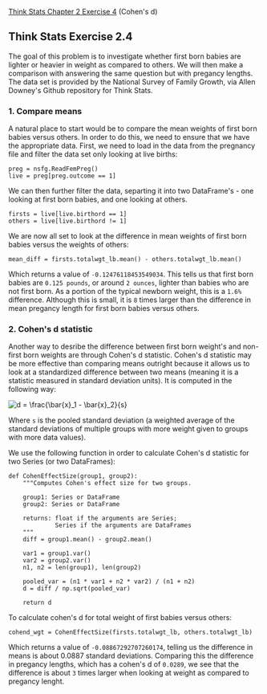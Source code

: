 [Think Stats Chapter 2 Exercise 4](http://greenteapress.com/thinkstats2/html/thinkstats2003.html#toc24) (Cohen's d)

## Think Stats Exercise 2.4

The goal of this problem is to investigate whether first born babies are lighter or heavier in weight as compared to others. We will then make a comparison with answering the same question but with pregancy lengths. The data set is provided by the National Survey of Family Growth, via Allen Downey's Github repository for Think Stats.

### 1. Compare means

A natural place to start would be to compare the mean weights of first born babies versus others. In order to do this, we need to ensure that we have the appropriate data. First, we need to load in the data from the pregnancy file and filter the data set only looking at live births:

```python3
preg = nsfg.ReadFemPreg()
live = preg[preg.outcome == 1]
```
We can then further filter the data, separting it into two DataFrame's - one looking at first born babies, and one looking at others.
```python3
firsts = live[live.birthord == 1]
others = live[live.birthord != 1]
```
We are now all set to look at the difference in mean weights of first born babies versus the weights of others:
```python3
mean_diff = firsts.totalwgt_lb.mean() - others.totalwgt_lb.mean() 
```
Which returns a value of ```-0.12476118453549034```. This tells us that first born babies are `0.125 pounds`, or around `2 ounces`, lighter than babies who are not first born. As a portion of the typical newborn weight, this is a `1.6%` difference. Although this is small, it is `8` times larger than the difference in mean pregancy length for first born babies versus others. 

### 2. Cohen's d statistic
Another way to desribe the difference between first born weight's and non-first born weights are through Cohen's d statistic. Cohen's d statistic may be more effective than comparing means outright because it allows us to look at a standardized difference between two means (meaning it is a statistic measured in standard deviation units). It is computed in the following way:

![d = \frac{\bar{x}_1 - \bar{x}_2}{s}](https://render.githubusercontent.com/render/math?math=d%20%3D%20%5Cfrac%7B%5Cbar%7Bx%7D_1%20-%20%5Cbar%7Bx%7D_2%7D%7Bs%7D)

Where `s` is the pooled standard deviation (a weighted average of the standard deviations of multiple groups with more weight given to groups with more data values). 

We use the following function in order to calculate Cohen's d statistic for two Series (or two DataFrames):
```python3
def CohenEffectSize(group1, group2):
    """Computes Cohen's effect size for two groups.
    
    group1: Series or DataFrame
    group2: Series or DataFrame
    
    returns: float if the arguments are Series;
             Series if the arguments are DataFrames
    """
    diff = group1.mean() - group2.mean()

    var1 = group1.var()
    var2 = group2.var()
    n1, n2 = len(group1), len(group2)

    pooled_var = (n1 * var1 + n2 * var2) / (n1 + n2)
    d = diff / np.sqrt(pooled_var)

    return d
   ```
   To calculate cohen's d for total weight of first babies versus others:
   ```python3
   cohend_wgt = CohenEffectSize(firsts.totalwgt_lb, others.totalwgt_lb)
   ```
Which returns a value of `-0.08867292707260174`, telling us the difference in means is about 0.0887 standard deviations. Comparing this the difference in pregancy lengths, which has a cohen's d of `0.0289`, we see that the difference is about `3` times larger when looking at weight as compared to pregancy lenght.
